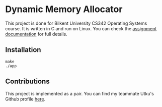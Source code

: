 # Dynamic Memory Allocator

This project is done for Bilkent University CS342 Operating Systems course. It is written in C and run on Linux. You can check the [assignment documentation](/Project3.pdf) for full details.

## Installation

```
make
./app
```

## Contributions

This project is implemented as a pair. You can find my teammate Utku's Github profile [here](https://github.com/utkugokcen13).
